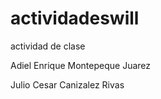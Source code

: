 # actividadeswill
actividad de clase



Adiel Enrique Montepeque Juarez


Julio Cesar Canizalez Rivas


